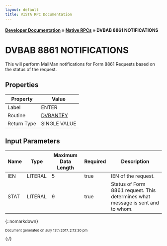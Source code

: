 ```yaml
---
layout: default
title: VISTA RPC Documentation
---
```


#### [Developer Documentation](../index) &#187; [Native RPCs](TableOfContents) &#187; DVBAB 8861 NOTIFICATIONS<br/>
# DVBAB 8861 NOTIFICATIONS

This will perform MailMan notifications for Form 8861 Requests based on the status of the request.

## Properties

Property | Value
--- | ---
Label | ENTER
Routine | [DVBANTFY](http://code.osehra.org/dox/Routine_DVBANTFY_source.html)
Return Type | SINGLE VALUE


## Input Parameters

Name | Type | Maximum Data Length | Required | Description
--- | --- | --- | --- | ---
IEN | LITERAL | 5 | true | IEN of the request.
STAT | LITERAL | 9 | true | Status of Form 8861 request. This determines what message is sent and to whom.



{::nomarkdown} <br/><p style="font-size: 11px">Document generated on July 13th 2017, 2:13:30 pm</p>{:/}